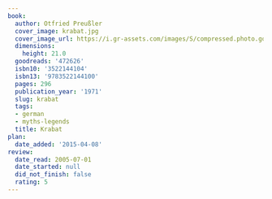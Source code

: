 ```yaml
---
book:
  author: Otfried Preußler
  cover_image: krabat.jpg
  cover_image_url: https://i.gr-assets.com/images/S/compressed.photo.goodreads.com/books/1334151882l/472626._SX98_.jpg
  dimensions:
    height: 21.0
  goodreads: '472626'
  isbn10: '3522144104'
  isbn13: '9783522144100'
  pages: 296
  publication_year: '1971'
  slug: krabat
  tags:
  - german
  - myths-legends
  title: Krabat
plan:
  date_added: '2015-04-08'
review:
  date_read: 2005-07-01
  date_started: null
  did_not_finish: false
  rating: 5
---
```

